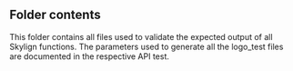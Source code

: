 ## Folder contents

This folder contains all files used to validate the expected output of all Skylign functions.
The parameters used to generate all the logo_test files are documented in the respective API test.